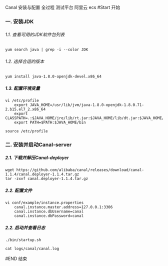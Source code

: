 Canal 安装与配置 全过程 测试平台 阿里云 ecs 
#Start	开始

###	一. 安装JDK

######	1.1. 查看可用的JDK软件包列表
	yum search java | grep -i --color JDK
	
######	1.2. 选择合适的版本
	yum install java-1.8.0-openjdk-devel.x86_64

#####	1.3. 配置环境变量
	vi /etc/profile
		export JAVA_HOME=/usr/lib/jvm/java-1.8.0-openjdk-1.8.0.71-2.b15.el7_2.x86_64
		export CLASSPATH=.:$JAVA_HOME/jre/lib/rt.jar:$JAVA_HOME/lib/dt.jar:$JAVA_HOME/lib/tools.jar
		export PATH=$PATH:$JAVA_HOME/bin
	
	source /etc/profile

###	二. 安装并启动Canal-server
#####	2.1. 下载并解压Canal-deployer
	wget https://github.com/alibaba/canal/releases/download/canal-1.1.4/canal.deployer-1.1.4.tar.gz
	tar -zxvf canal.deployer-1.1.4.tar.gz
	
#####	2.2. 配置文件
	vi conf/example/instance.properties
		canal.instance.master.address=127.0.0.1:3306
		canal.instance.dbUsername=canal
		canal.instance.dbPassword=canal
		
#####	2.2. 启动并查看日志

	./bin/startup.sh
	
	cat logs/canal/canal.log

	
#END 结束